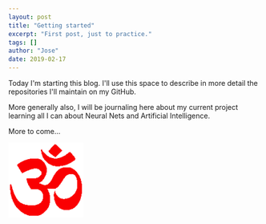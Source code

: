```yaml
---
layout: post
title: "Getting started"
excerpt: "First post, just to practice."
tags: []
author: "Jose"
date: 2019-02-17
---
```


Today I'm starting this blog. I'll use this space to describe in more detail the repositories I'll maintain on my GitHub.


More generally also, I will be journaling here about my current project learning all I can about Neural Nets and Artificial Intelligence.

More to come...
<div class="post_img">
<img src="/../../../assets/Om_symbol.png" width="150" height="150" />
</div>